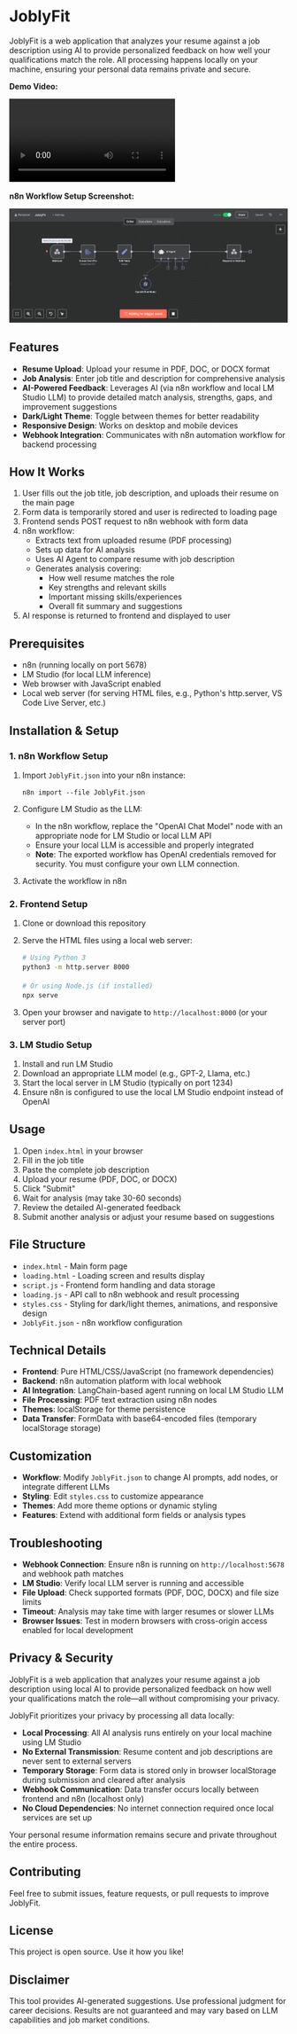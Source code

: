 # JoblyFit

JoblyFit is a web application that analyzes your resume against a job description using AI to provide personalized feedback on how well your qualifications match the role. All processing happens locally on your machine, ensuring your personal data remains private and secure.

**Demo Video:**

![JoblyFit Demo](Assets/JoblyFit%20-%20Demo.mp4)

**n8n Workflow Setup Screenshot:**

![n8n Demo](Assets/Joblyfit-n8n-Demo.png)

## Features

- **Resume Upload**: Upload your resume in PDF, DOC, or DOCX format
- **Job Analysis**: Enter job title and description for comprehensive analysis
- **AI-Powered Feedback**: Leverages AI (via n8n workflow and local LM Studio LLM) to provide detailed match analysis, strengths, gaps, and improvement suggestions
- **Dark/Light Theme**: Toggle between themes for better readability
- **Responsive Design**: Works on desktop and mobile devices
- **Webhook Integration**: Communicates with n8n automation workflow for backend processing

## How It Works

1. User fills out the job title, job description, and uploads their resume on the main page
2. Form data is temporarily stored and user is redirected to loading page
3. Frontend sends POST request to n8n webhook with form data
4. n8n workflow:
   - Extracts text from uploaded resume (PDF processing)
   - Sets up data for AI analysis
   - Uses AI Agent to compare resume with job description
   - Generates analysis covering:
     - How well resume matches the role
     - Key strengths and relevant skills
     - Important missing skills/experiences
     - Overall fit summary and suggestions
5. AI response is returned to frontend and displayed to user

## Prerequisites

- n8n (running locally on port 5678)
- LM Studio (for local LLM inference)
- Web browser with JavaScript enabled
- Local web server (for serving HTML files, e.g., Python's http.server, VS Code Live Server, etc.)

## Installation & Setup

### 1. n8n Workflow Setup

1. Import `JoblyFit.json` into your n8n instance:
   ```
   n8n import --file JoblyFit.json
   ```

2. Configure LM Studio as the LLM:
   - In the n8n workflow, replace the "OpenAI Chat Model" node with an appropriate node for LM Studio or local LLM API
   - Ensure your local LLM is accessible and properly integrated
   - **Note**: The exported workflow has OpenAI credentials removed for security. You must configure your own LLM connection.

3. Activate the workflow in n8n

### 2. Frontend Setup

1. Clone or download this repository

2. Serve the HTML files using a local web server:
   ```bash
   # Using Python 3
   python3 -m http.server 8000

   # Or using Node.js (if installed)
   npx serve
   ```

3. Open your browser and navigate to `http://localhost:8000` (or your server port)

### 3. LM Studio Setup

1. Install and run LM Studio
2. Download an appropriate LLM model (e.g., GPT-2, Llama, etc.)
3. Start the local server in LM Studio (typically on port 1234)
4. Ensure n8n is configured to use the local LM Studio endpoint instead of OpenAI

## Usage

1. Open `index.html` in your browser
2. Fill in the job title
3. Paste the complete job description
4. Upload your resume (PDF, DOC, or DOCX)
5. Click "Submit"
6. Wait for analysis (may take 30-60 seconds)
7. Review the detailed AI-generated feedback
8. Submit another analysis or adjust your resume based on suggestions

## File Structure

- `index.html` - Main form page
- `loading.html` - Loading screen and results display
- `script.js` - Frontend form handling and data storage
- `loading.js` - API call to n8n webhook and result processing
- `styles.css` - Styling for dark/light themes, animations, and responsive design
- `JoblyFit.json` - n8n workflow configuration

## Technical Details

- **Frontend**: Pure HTML/CSS/JavaScript (no framework dependencies)
- **Backend**: n8n automation platform with local webhook
- **AI Integration**: LangChain-based agent running on local LM Studio LLM
- **File Processing**: PDF text extraction using n8n nodes
- **Themes**: localStorage for theme persistence
- **Data Transfer**: FormData with base64-encoded files (temporary localStorage storage)

## Customization

- **Workflow**: Modify `JoblyFit.json` to change AI prompts, add nodes, or integrate different LLMs
- **Styling**: Edit `styles.css` to customize appearance
- **Themes**: Add more theme options or dynamic styling
- **Features**: Extend with additional form fields or analysis types

## Troubleshooting

- **Webhook Connection**: Ensure n8n is running on `http://localhost:5678` and webhook path matches
- **LM Studio**: Verify local LLM server is running and accessible
- **File Upload**: Check supported formats (PDF, DOC, DOCX) and file size limits
- **Timeout**: Analysis may take time with larger resumes or slower LLMs
- **Browser Issues**: Test in modern browsers with cross-origin access enabled for local development

## Privacy & Security

JoblyFit is a web application that analyzes your resume against a job description using local AI to provide personalized feedback on how well your qualifications match the role—all without compromising your privacy.

JoblyFit prioritizes your privacy by processing all data locally:

- **Local Processing**: All AI analysis runs entirely on your local machine using LM Studio
- **No External Transmission**: Resume content and job descriptions are never sent to external servers
- **Temporary Storage**: Form data is stored only in browser localStorage during submission and cleared after analysis
- **Webhook Communication**: Data transfer occurs locally between frontend and n8n (localhost only)
- **No Cloud Dependencies**: No internet connection required once local services are set up

Your personal resume information remains secure and private throughout the entire process.

## Contributing

Feel free to submit issues, feature requests, or pull requests to improve JoblyFit.

## License

This project is open source. Use it how you like!

## Disclaimer

This tool provides AI-generated suggestions. Use professional judgment for career decisions. Results are not guaranteed and may vary based on LLM capabilities and job market conditions.
